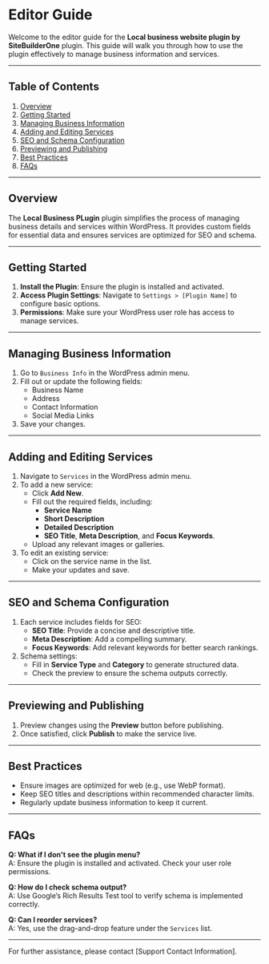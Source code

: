 # Editor Guide

Welcome to the editor guide for the **Local business website plugin by SiteBuilderOne** plugin. 
This guide will walk you through how to use the plugin effectively to manage business information and services.

---

## Table of Contents
1. [Overview](#overview)
2. [Getting Started](#getting-started)
3. [Managing Business Information](#managing-business-information)
4. [Adding and Editing Services](#adding-and-editing-services)
5. [SEO and Schema Configuration](#seo-and-schema-configuration)
6. [Previewing and Publishing](#previewing-and-publishing)
7. [Best Practices](#best-practices)
8. [FAQs](#faqs)

---

## Overview
The **Local Business PLugin** plugin simplifies the process of managing business details and services within WordPress. It provides custom fields for essential data and ensures services are optimized for SEO and schema.

---

## Getting Started
1. **Install the Plugin**: Ensure the plugin is installed and activated.
2. **Access Plugin Settings**: Navigate to `Settings > [Plugin Name]` to configure basic options.
3. **Permissions**: Make sure your WordPress user role has access to manage services.

---

## Managing Business Information
1. Go to `Business Info` in the WordPress admin menu.
2. Fill out or update the following fields:
   - Business Name
   - Address
   - Contact Information
   - Social Media Links
3. Save your changes.

---

## Adding and Editing Services
1. Navigate to `Services` in the WordPress admin menu.
2. To add a new service:
   - Click **Add New**.
   - Fill out the required fields, including:
     - **Service Name**
     - **Short Description**
     - **Detailed Description**
     - **SEO Title**, **Meta Description**, and **Focus Keywords**.
   - Upload any relevant images or galleries.
3. To edit an existing service:
   - Click on the service name in the list.
   - Make your updates and save.

---

## SEO and Schema Configuration
1. Each service includes fields for SEO:
   - **SEO Title**: Provide a concise and descriptive title.
   - **Meta Description**: Add a compelling summary.
   - **Focus Keywords**: Add relevant keywords for better search rankings.
2. Schema settings:
   - Fill in **Service Type** and **Category** to generate structured data.
   - Check the preview to ensure the schema outputs correctly.

---

## Previewing and Publishing
1. Preview changes using the **Preview** button before publishing.
2. Once satisfied, click **Publish** to make the service live.

---

## Best Practices
- Ensure images are optimized for web (e.g., use WebP format).
- Keep SEO titles and descriptions within recommended character limits.
- Regularly update business information to keep it current.

---

## FAQs
**Q: What if I don't see the plugin menu?**  
A: Ensure the plugin is installed and activated. Check your user role permissions.

**Q: How do I check schema output?**  
A: Use Google’s Rich Results Test tool to verify schema is implemented correctly.

**Q: Can I reorder services?**  
A: Yes, use the drag-and-drop feature under the `Services` list.

---

For further assistance, please contact [Support Contact Information].
